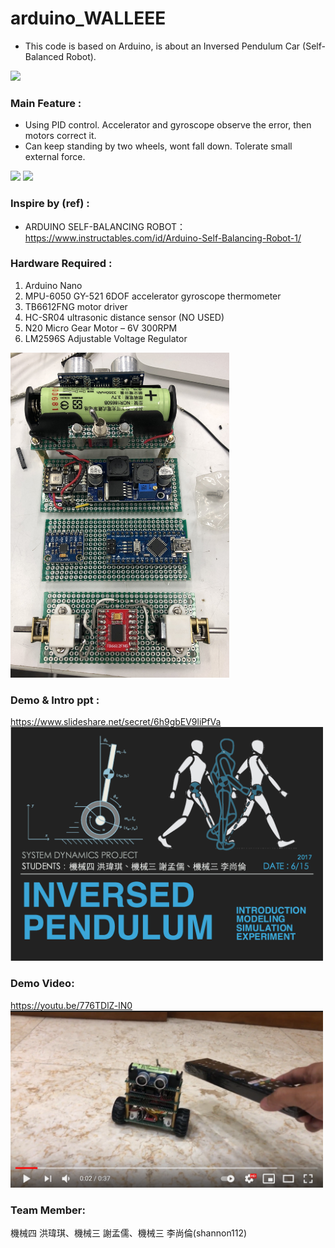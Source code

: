# arduino_WALLEEE
* This code is based on Arduino, is about an Inversed Pendulum Car (Self-Balanced Robot).  
<img src="https://raw.githubusercontent.com/shannon112/arduino_WALLEEE/v2.0/cover.JPG" width="500">

### Main Feature :   
* Using PID control. Accelerator and gyroscope observe the error, then motors correct it.
* Can keep standing by two wheels, wont fall down. Tolerate small external force.

<img src="https://raw.githubusercontent.com/shannon112/arduino_WALLEEE/v2.0/robot_front.JPG" width="350"> <img src="https://raw.githubusercontent.com/shannon112/arduino_WALLEEE/v2.0/robot_back.JPG" width="350">

### Inspire by (ref) :  
* ARDUINO SELF-BALANCING ROBOT：https://www.instructables.com/id/Arduino-Self-Balancing-Robot-1/
  
### Hardware Required : 
1. Arduino Nano  
2. MPU-6050 GY-521 6DOF accelerator gyroscope thermometer  
3. TB6612FNG motor driver  
4. HC-SR04 ultrasonic distance sensor (NO USED)  
5. N20 Micro Gear Motor – 6V 300RPM  
6. LM2596S Adjustable Voltage Regulator  
<img src="https://raw.githubusercontent.com/shannon112/arduino_Inversed_Pendulum_Robot/v2.0/component.JPG" width="350">

### Demo & Intro ppt :  
https://www.slideshare.net/secret/6h9gbEV9liPfVa  
<img src="https://raw.githubusercontent.com/shannon112/arduino_Inversed_Pendulum_Robot/v2.0/image_ppt.png" width="500">
  
### Demo Video:
https://youtu.be/776TDlZ-lN0   
<img src="https://raw.githubusercontent.com/shannon112/arduino_Inversed_Pendulum_Robot/v2.0/image_video.png" width="500">
  
### Team Member:
機械四 洪瑋琪、機械三 謝孟儒、機械三 李尚倫(shannon112)
